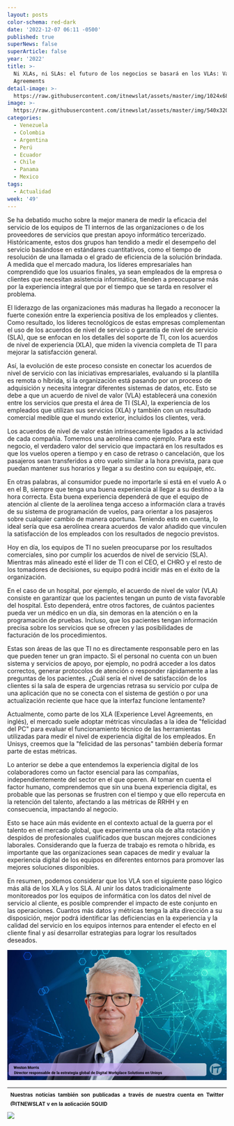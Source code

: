 ```yaml
---
layout: posts
color-schema: red-dark
date: '2022-12-07 06:11 -0500'
published: true
superNews: false
superArticle: false
year: '2022'
title: >-
  Ni XLAs, ni SLAs: el futuro de los negocios se basará en los VLAs: Value Level
  Agreements
detail-image: >-
  https://raw.githubusercontent.com/itnewslat/assets/master/img/1024x680/Weston-Morris-g.jpg
image: >-
  https://raw.githubusercontent.com/itnewslat/assets/master/img/540x320/Weston-Morris-p.jpg
categories:
  - Venezuela
  - Colombia
  - Argentina
  - Perú
  - Ecuador
  - Chile
  - Panama
  - Mexico
tags:
  - Actualidad
week: '49'
---
```

Se ha debatido mucho sobre la mejor manera de medir la eficacia del servicio de los equipos de TI internos de las organizaciones o de los proveedores de servicios que prestan apoyo informático tercerizado. Históricamente, estos dos grupos han tendido a medir el desempeño del servicio basándose en estándares cuantitativos, como el tiempo de resolución de una llamada o el grado de eficiencia de la solución brindada. A medida que el mercado madura, los líderes empresariales han comprendido que los usuarios finales, ya sean empleados de la empresa o clientes que necesitan asistencia informática, tienden a preocuparse más por la experiencia integral que por el tiempo que se tarda en resolver el problema.
 
El liderazgo de las organizaciones más maduras ha llegado a reconocer la fuerte conexión entre la experiencia positiva de los empleados y clientes. Como resultado, los líderes tecnológicos de estas empresas complementan el uso de los acuerdos de nivel de servicio o garantía de nivel de servicio (SLA), que se enfocan en los detalles del soporte de TI, con los acuerdos de nivel de experiencia (XLA), que miden la vivencia completa de TI para mejorar la satisfacción general.  
 
Así, la evolución de este proceso consiste en conectar los acuerdos de nivel de servicio con las iniciativas empresariales, evaluando si la plantilla es remota o híbrida, si la organización está pasando por un proceso de adquisición y necesita integrar diferentes sistemas de datos, etc. Esto se debe a que un acuerdo de nivel de valor (VLA) establecerá una conexión entre los servicios que presta el área de TI (SLA), la experiencia de los empleados que utilizan sus servicios (XLA) y también con un resultado comercial medible que el mundo exterior, incluidos los clientes, verá. 
 
Los acuerdos de nivel de valor están intrínsecamente ligados a la actividad de cada compañía. Tomemos una aerolínea como ejemplo. Para este negocio, el verdadero valor del servicio que impactará en los resultados es que los vuelos operen a tiempo y en caso de retraso o cancelación, que los pasajeros sean transferidos a otro vuelo similar a la hora prevista, para que puedan mantener sus horarios y llegar a su destino con su equipaje, etc. 
 
En otras palabras, al consumidor puede no importarle si está en el vuelo A o en el B, siempre que tenga una buena experiencia al llegar a su destino a la hora correcta. Esta buena experiencia dependerá de que el equipo de atención al cliente de la aerolínea tenga acceso a información clara a través de su sistema de programación de vuelos, para orientar a los pasajeros sobre cualquier cambio de manera oportuna. Teniendo esto en cuenta, lo ideal sería que esa aerolínea creara acuerdos de valor añadido que vinculen la satisfacción de los empleados con los resultados de negocio previstos.
 
Hoy en día, los equipos de TI no suelen preocuparse por los resultados comerciales, sino por cumplir los acuerdos de nivel de servicio (SLA). Mientras más alineado esté el líder de TI con el CEO, el CHRO y el resto de los tomadores de decisiones, su equipo podrá incidir más en el éxito de la organización.
 
En el caso de un hospital, por ejemplo, el acuerdo de nivel de valor (VLA) consiste en garantizar que los pacientes tengan un punto de vista favorable del hospital. Esto dependerá, entre otros factores, de cuántos pacientes pueda ver un médico en un día, sin demoras en la atención o en la programación de pruebas. Incluso, que los pacientes tengan información precisa sobre los servicios que se ofrecen y las posibilidades de facturación de los procedimientos. 
 
Estas son áreas de las que TI no es directamente responsable pero en las que pueden tener un gran impacto. Si el personal no cuenta con un buen sistema y servicios de apoyo, por ejemplo, no podrá acceder a los datos correctos, generar protocolos de atención o responder rápidamente a las preguntas de los pacientes. ¿Cuál sería el nivel de satisfacción de los clientes si la sala de espera de urgencias retrasa su servicio por culpa de una aplicación que no se conecta con el sistema de gestión o por una actualización reciente que hace que la interfaz funcione lentamente?
 
Actualmente, como parte de los XLA (Experience Level Agreements, en inglés), el mercado suele adoptar métricas vinculadas a la idea de "felicidad del PC" para evaluar el funcionamiento técnico de las herramientas utilizadas para medir el nivel de experiencia digital de los empleados. En Unisys, creemos que la "felicidad de las personas" también debería formar parte de estas métricas. 
 
Lo anterior se debe a que entendemos la experiencia digital de los colaboradores como un factor esencial para las compañías, independientemente del sector en el que operen. Al tomar en cuenta el factor humano, comprendemos que sin una buena experiencia digital, es probable que las personas se frustren con el tiempo y que ello repercuta en la retención del talento, afectando a las métricas de RRHH y en consecuencia, impactando al negocio. 
 
Esto se hace aún más evidente en el contexto actual de la guerra por el talento en el mercado global, que experimenta una ola de alta rotación y despidos de profesionales cualificados que buscan mejores condiciones laborales. Considerando que la fuerza de trabajo es remota o híbrida, es importante que las organizaciones sean capaces de medir y evaluar la experiencia digital de los equipos en diferentes entornos para promover las mejores soluciones disponibles. 
 
En resumen, podemos considerar que los VLA son el siguiente paso lógico más allá de los XLA y los SLA. Al unir los datos tradicionalmente monitoreados por los equipos de informática con los datos del nivel de servicio al cliente, es posible comprender el impacto de este conjunto en las operaciones. Cuantos más datos y métricas tenga la alta dirección a su disposición, mejor podrá identificar las deficiencias en la experiencia y la calidad del servicio en los equipos internos para entender el efecto en el cliente final y así desarrollar estrategias para lograr los resultados deseados.

![](https://raw.githubusercontent.com/itnewslat/assets/master/img/540x320/Weston-Morris-p.jpg)

<table style="height: 42px;" width="569">
<tbody>
<tr>
<td style="text-align: justify;"><sub><strong>Nuestras noticias también son publicadas a través de nuestra cuenta en Twitter <a href="https://twitter.com/itnewslat?lang=es">@ITNEWSLAT</a> y en la aplicación <a href="https://squidapp.co/en/">SQUID</a></strong></sub></td>
</tr>
</tbody>
</table>

<img src="https://tracker.metricool.com/c3po.jpg?hash=56f88a41e39ab42c063cc51676587a04"/>